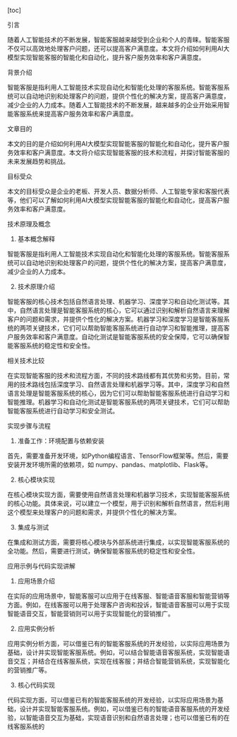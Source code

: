 
[toc]                    
                
                
引言

随着人工智能技术的不断发展，智能客服越来越受到企业和个人的青睐。智能客服不仅可以高效地处理客户问题，还可以提高客户满意度。本文将介绍如何利用AI大模型实现智能客服的智能化和自动化，提升客户服务效率和客户满意度。

背景介绍

智能客服是指利用人工智能技术实现自动化和智能化处理的客服系统。智能客服系统可以自动地识别和处理客户的问题，提供个性化的解决方案，提高客户满意度，减少企业的人力成本。随着人工智能技术的不断发展，越来越多的企业开始采用智能客服系统来提高客户服务效率和客户满意度。

文章目的

本文的目的是介绍如何利用AI大模型实现智能客服的智能化和自动化，提升客户服务效率和客户满意度。本文将介绍实现智能客服的技术和流程，并探讨智能客服的未来发展趋势和挑战。

目标受众

本文的目标受众是企业的老板、开发人员、数据分析师、人工智能专家和客服代表等，他们可以了解如何利用AI大模型实现智能客服的智能化和自动化，提高客户服务效率和客户满意度。

技术原理及概念

1. 基本概念解释

智能客服是指利用人工智能技术实现自动化和智能化处理的客服系统。智能客服系统可以自动地识别和处理客户的问题，提供个性化的解决方案，提高客户满意度，减少企业的人力成本。

2. 技术原理介绍

智能客服的核心技术包括自然语言处理、机器学习、深度学习和自动化测试等。其中，自然语言处理是智能客服系统的核心，它可以通过识别和解析自然语言来理解客户的问题和需求，并提供个性化的解决方案。机器学习和深度学习是智能客服系统的两项关键技术，它们可以帮助智能客服系统进行自动学习和智能推理，提高客户服务效率和客户满意度。自动化测试是智能客服系统的安全保障，它可以确保智能客服系统的稳定性和安全性。

相关技术比较

在实现智能客服的技术和流程方面，不同的技术路线都有其优势和劣势。目前，常用的技术路线包括深度学习、自然语言处理和机器学习等。其中，深度学习和自然语言处理是智能客服系统的核心，因为它们可以帮助智能客服系统进行自动学习和智能推理。机器学习和自动化测试是智能客服系统的两项关键技术，它们可以帮助智能客服系统进行自动学习和安全测试。

实现步骤与流程

1. 准备工作：环境配置与依赖安装

首先，需要准备开发环境，如Python编程语言、TensorFlow框架等。然后，需要安装开发环境所需的依赖项，如 numpy、pandas、matplotlib、Flask等。

2. 核心模块实现

在核心模块实现方面，需要使用自然语言处理和机器学习技术，实现智能客服系统的核心功能。具体来说，可以建立一个模型，用于识别和解析自然语言，然后利用这个模型来处理客户的问题和需求，并提供个性化的解决方案。

3. 集成与测试

在集成和测试方面，需要将核心模块与外部系统进行集成，以实现智能客服系统的全功能。然后，需要进行测试，确保智能客服系统的稳定性和安全性。

应用示例与代码实现讲解

1. 应用场景介绍

在实际的应用场景中，智能客服可以应用于在线客服、智能语音客服和智能营销等方面。例如，在线客服可以用于处理客户咨询和投诉，智能语音客服可以用于实现智能语音交互，智能营销则可以用于实现智能化的营销推广。

2. 应用实例分析

应用实例分析方面，可以借鉴已有的智能客服系统的开发经验，以实际应用场景为基础，设计并实现智能客服系统。例如，可以结合智能语音客服系统，实现智能语音交互；并结合在线客服系统，实现在线客服；并结合智能营销系统，实现智能化的营销推广等。

3. 核心代码实现

代码实现方面，可以借鉴已有的智能客服系统的开发经验，以实际应用场景为基础，设计并实现智能客服系统。例如，可以借鉴已有的智能语音客服系统的开发经验，以智能语音交互为基础，实现语音识别和自然语言处理；也可以借鉴已有的在线客服系统的

